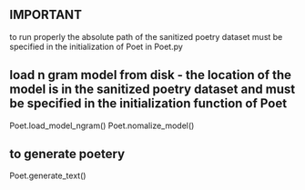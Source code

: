## IMPORTANT

to run properly the absolute path of the sanitized poetry dataset must be specified in the initialization of Poet in Poet.py

## load n gram model from disk - the location of the model is in the sanitized poetry dataset and must be specified in the initialization function of Poet
Poet.load_model_ngram()
Poet.nomalize_model()


## to generate poetery

Poet.generate_text()